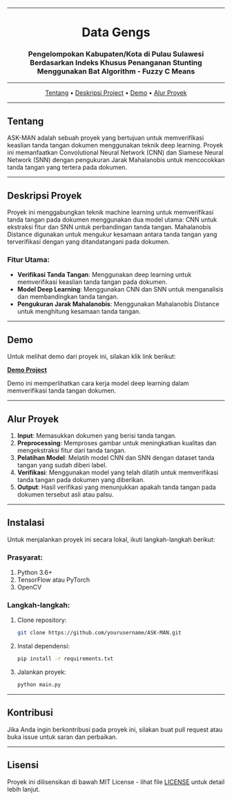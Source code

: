 <div align="center">

---

# Data Gengs
### Pengelompokan Kabupaten/Kota di Pulau Sulawesi Berdasarkan Indeks Khusus Penanganan Stunting Menggunakan Bat Algorithm - Fuzzy C Means

</div>

---

<p align="center">
  <a href="#tentang">Tentang</a> •
  <a href="#deskripsi-project">Deskripsi Project</a> •
  <a href="#demo">Demo</a> •
  <a href="#alur-proyek">Alur Proyek</a>
</p>

---

## Tentang

ASK-MAN adalah sebuah proyek yang bertujuan untuk memverifikasi keaslian tanda tangan dokumen menggunakan teknik deep learning. Proyek ini memanfaatkan Convolutional Neural Network (CNN) dan Siamese Neural Network (SNN) dengan pengukuran Jarak Mahalanobis untuk mencocokkan tanda tangan yang tertera pada dokumen.

---

## Deskripsi Proyek

Proyek ini menggabungkan teknik machine learning untuk memverifikasi tanda tangan pada dokumen menggunakan dua model utama: CNN untuk ekstraksi fitur dan SNN untuk perbandingan tanda tangan. Mahalanobis Distance digunakan untuk mengukur kesamaan antara tanda tangan yang terverifikasi dengan yang ditandatangani pada dokumen.

### Fitur Utama:
- **Verifikasi Tanda Tangan**: Menggunakan deep learning untuk memverifikasi keaslian tanda tangan pada dokumen.
- **Model Deep Learning**: Menggunakan CNN dan SNN untuk menganalisis dan membandingkan tanda tangan.
- **Pengukuran Jarak Mahalanobis**: Menggunakan Mahalanobis Distance untuk menghitung kesamaan tanda tangan.

---

## Demo

Untuk melihat demo dari proyek ini, silakan klik link berikut:

[**Demo Project**](#)

Demo ini memperlihatkan cara kerja model deep learning dalam memverifikasi tanda tangan dokumen.

---

## Alur Proyek

1. **Input**: Memasukkan dokumen yang berisi tanda tangan.
2. **Preprocessing**: Memproses gambar untuk meningkatkan kualitas dan mengekstraksi fitur dari tanda tangan.
3. **Pelatihan Model**: Melatih model CNN dan SNN dengan dataset tanda tangan yang sudah diberi label.
4. **Verifikasi**: Menggunakan model yang telah dilatih untuk memverifikasi tanda tangan pada dokumen yang diberikan.
5. **Output**: Hasil verifikasi yang menunjukkan apakah tanda tangan pada dokumen tersebut asli atau palsu.

---

## Instalasi

Untuk menjalankan proyek ini secara lokal, ikuti langkah-langkah berikut:

### Prasyarat:
1. Python 3.6+
2. TensorFlow atau PyTorch
3. OpenCV

### Langkah-langkah:
1. Clone repository:
    ```bash
    git clone https://github.com/yourusername/ASK-MAN.git
    ```
2. Instal dependensi:
    ```bash
    pip install -r requirements.txt
    ```
3. Jalankan proyek:
    ```bash
    python main.py
    ```

---

## Kontribusi

Jika Anda ingin berkontribusi pada proyek ini, silakan buat pull request atau buka issue untuk saran dan perbaikan.

---

## Lisensi

Proyek ini dilisensikan di bawah MIT License - lihat file [LICENSE](LICENSE) untuk detail lebih lanjut.
